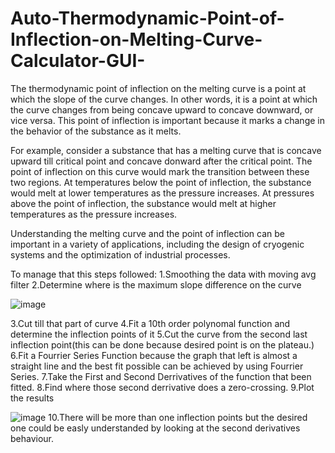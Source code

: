 # Auto-Thermodynamic-Point-of-Inflection-on-Melting-Curve-Calculator-GUI-



The thermodynamic point of inflection on the melting curve is a point at which the slope of the curve changes. In other words, it is a point at which the curve changes from being concave upward to concave downward, or vice versa. This point of inflection is important because it marks a change in the behavior of the substance as it melts.

For example, consider a substance that has a melting curve that is concave upward till critical point and concave donward after the critical point. The point of inflection on this curve would mark the transition between these two regions. At temperatures below the point of inflection, the substance would melt at lower temperatures as the pressure increases. At pressures above the point of inflection, the substance would melt at higher temperatures as the pressure increases.

Understanding the melting curve and the point of inflection can be important in a variety of applications, including the design of cryogenic systems and the optimization of industrial processes.

To manage that this steps followed:
1.Smoothing the data with moving avg filter
2.Determine where is the maximum slope difference on the curve



![image](https://user-images.githubusercontent.com/112509269/209764170-882f1739-470d-46e3-bf7d-1272e6542192.png)




3.Cut till that part of curve
4.Fit a 10th order polynomal function and determine the inflection points of it
5.Cut the curve from the second last inflection point(this can be done because desired point is on the plateau.)
6.Fit a Fourrier Series Function because the graph that left is almost a straight line and the best fit  possible can be achieved by using Fourrier Series.
7.Take the First and Second Derrivatives of the function that been fitted.
8.Find where those second derrivative does a zero-crossing.
9.Plot the results








![image](https://user-images.githubusercontent.com/112509269/209764661-a15f930c-1ff0-49b7-8a87-598f41bec4ee.png)
10.There will be more than one inflection points but the desired one could be easly understanded by looking at the second derivatives behaviour.
